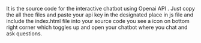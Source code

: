 It is the source code for the  interactive chatbot using Openai API . Just copy the all thee files and paste your api key in the designated place in js file and include the index.html file into your source code you see a icon on bottom right corner which toggles up and open your chatbot where you chat and ask questions.
